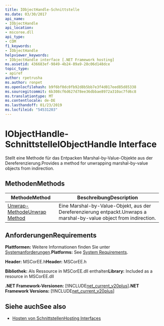 ```yaml
---
title: IObjectHandle-Schnittstelle
ms.date: 03/30/2017
api_name:
- IObjectHandle
api_location:
- mscoree.dll
api_type:
- COM
f1_keywords:
- IObjectHandle
helpviewer_keywords:
- IObjectHandle interface [.NET Framework hosting]
ms.assetid: 436683ef-9849-4b24-89a9-28c06d148dce
topic_type:
- apiref
author: rpetrusha
ms.author: ronpet
ms.openlocfilehash: b9f6bf0dc0fb92d8b5bb7e3f4d017eed85d85338
ms.sourcegitcommit: 6b308cf6d627d78ee36dbbae8972a310ac7fd6c8
ms.translationtype: MT
ms.contentlocale: de-DE
ms.lasthandoff: 01/23/2019
ms.locfileid: "54531203"
---
```

# <a name="iobjecthandle-interface"></a><span data-ttu-id="6807b-102">IObjectHandle-Schnittstelle</span><span class="sxs-lookup"><span data-stu-id="6807b-102">IObjectHandle Interface</span></span>
<span data-ttu-id="6807b-103">Stellt eine Methode für das Entpacken Marshal-by-Value-Objekte aus der Dereferenzierung.</span><span class="sxs-lookup"><span data-stu-id="6807b-103">Provides a method for unwrapping marshal-by-value objects from indirection.</span></span>  
  
## <a name="methods"></a><span data-ttu-id="6807b-104">Methoden</span><span class="sxs-lookup"><span data-stu-id="6807b-104">Methods</span></span>  
  
|<span data-ttu-id="6807b-105">Methode</span><span class="sxs-lookup"><span data-stu-id="6807b-105">Method</span></span>|<span data-ttu-id="6807b-106">Beschreibung</span><span class="sxs-lookup"><span data-stu-id="6807b-106">Description</span></span>|  
|------------|-----------------|  
|[<span data-ttu-id="6807b-107">Unwrap-Methode</span><span class="sxs-lookup"><span data-stu-id="6807b-107">Unwrap Method</span></span>](../../../../docs/framework/unmanaged-api/hosting/iobjecthandle-unwrap-method.md)|<span data-ttu-id="6807b-108">Eine Marshal-by-Value-Objekt, aus der Dereferenzierung entpackt.</span><span class="sxs-lookup"><span data-stu-id="6807b-108">Unwraps a marshal-by-value object from indirection.</span></span>|  
  
## <a name="requirements"></a><span data-ttu-id="6807b-109">Anforderungen</span><span class="sxs-lookup"><span data-stu-id="6807b-109">Requirements</span></span>  
 <span data-ttu-id="6807b-110">**Plattformen:** Weitere Informationen finden Sie unter [Systemanforderungen](../../../../docs/framework/get-started/system-requirements.md).</span><span class="sxs-lookup"><span data-stu-id="6807b-110">**Platforms:** See [System Requirements](../../../../docs/framework/get-started/system-requirements.md).</span></span>  
  
 <span data-ttu-id="6807b-111">**Header:** MSCorEE.h</span><span class="sxs-lookup"><span data-stu-id="6807b-111">**Header:** MSCorEE.h</span></span>  
  
 <span data-ttu-id="6807b-112">**Bibliothek:** Als Ressource in MSCorEE.dll enthalten</span><span class="sxs-lookup"><span data-stu-id="6807b-112">**Library:** Included as a resource in MSCorEE.dll</span></span>  
  
 <span data-ttu-id="6807b-113">**.NET Framework-Versionen:** [!INCLUDE[net_current_v20plus](../../../../includes/net-current-v20plus-md.md)]</span><span class="sxs-lookup"><span data-stu-id="6807b-113">**.NET Framework Versions:** [!INCLUDE[net_current_v20plus](../../../../includes/net-current-v20plus-md.md)]</span></span>  
  
## <a name="see-also"></a><span data-ttu-id="6807b-114">Siehe auch</span><span class="sxs-lookup"><span data-stu-id="6807b-114">See also</span></span>
- [<span data-ttu-id="6807b-115">Hosten von Schnittstellen</span><span class="sxs-lookup"><span data-stu-id="6807b-115">Hosting Interfaces</span></span>](../../../../docs/framework/unmanaged-api/hosting/hosting-interfaces.md)
